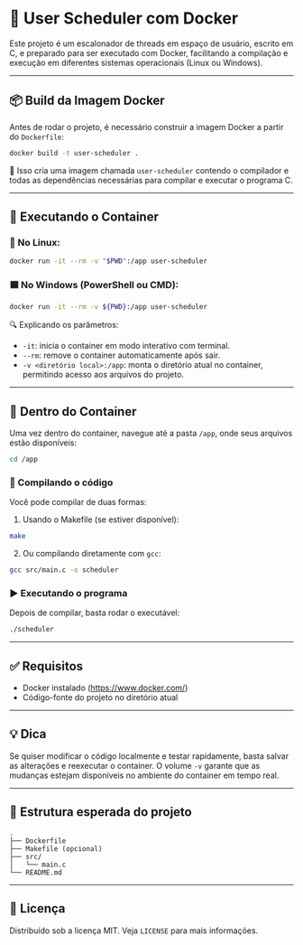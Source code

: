 # 🧵 User Scheduler com Docker

Este projeto é um escalonador de threads em espaço de usuário, escrito em C, e preparado para ser executado com Docker, facilitando a compilação e execução em diferentes sistemas operacionais (Linux ou Windows).

---

## 📦 Build da Imagem Docker

Antes de rodar o projeto, é necessário construir a imagem Docker a partir do `Dockerfile`:

```bash
docker build -t user-scheduler .
```

🔧 Isso cria uma imagem chamada `user-scheduler` contendo o compilador e todas as dependências necessárias para compilar e executar o programa C.

---

## 🚀 Executando o Container

### 🔷 No Linux:

```bash
docker run -it --rm -v "$PWD":/app user-scheduler
```

### 🟦 No Windows (PowerShell ou CMD):

```bash
docker run -it --rm -v ${PWD}:/app user-scheduler
```

🔍 Explicando os parâmetros:

- `-it`: inicia o container em modo interativo com terminal.
- `--rm`: remove o container automaticamente após sair.
- `-v <diretório local>:/app`: monta o diretório atual no container, permitindo acesso aos arquivos do projeto.

---

## 📂 Dentro do Container

Uma vez dentro do container, navegue até a pasta `/app`, onde seus arquivos estão disponíveis:

```bash
cd /app
```

### 🔨 Compilando o código

Você pode compilar de duas formas:

1. Usando o Makefile (se estiver disponível):

```bash
make
```

2. Ou compilando diretamente com `gcc`:

```bash
gcc src/main.c -o scheduler
```

### ▶️ Executando o programa

Depois de compilar, basta rodar o executável:

```bash
./scheduler
```

---

## ✅ Requisitos

- Docker instalado (https://www.docker.com/)
- Código-fonte do projeto no diretório atual

---

## 💡 Dica

Se quiser modificar o código localmente e testar rapidamente, basta salvar as alterações e reexecutar o container. O volume `-v` garante que as mudanças estejam disponíveis no ambiente do container em tempo real.

---

## 📁 Estrutura esperada do projeto

```
.
├── Dockerfile
├── Makefile (opcional)
├── src/
│   └── main.c
└── README.md
```

---

## 📜 Licença

Distribuído sob a licença MIT. Veja `LICENSE` para mais informações.